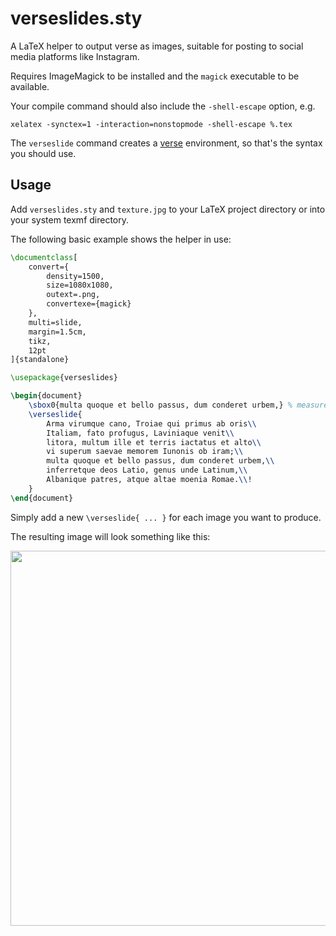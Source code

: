 # verseslides.sty

A LaTeX helper to output verse as images, suitable for posting to social media platforms like Instagram.

Requires ImageMagick to be installed and the `magick` executable to be available.

Your compile command should also include the `-shell-escape` option, e.g.

```
xelatex -synctex=1 -interaction=nonstopmode -shell-escape %.tex
```

The `verseslide` command creates a [verse](https://texdoc.org/serve/verse.pdf/0) environment, so that's the syntax you should use.

## Usage

Add `verseslides.sty` and `texture.jpg` to your LaTeX project directory or into your system texmf directory.

The following basic example shows the helper in use:

```tex
\documentclass[
	convert={
		density=1500,
		size=1080x1080,
		outext=.png,
		convertexe={magick}
	},
	multi=slide,
	margin=1.5cm,
	tikz,
	12pt
]{standalone}

\usepackage{verseslides}

\begin{document}
	\sbox0{multa quoque et bello passus, dum conderet urbem,} % measure width
	\verseslide{
		Arma virumque cano, Troiae qui primus ab oris\\
		Italiam, fato profugus, Laviniaque venit\\
		litora, multum ille et terris iactatus et alto\\
		vi superum saevae memorem Iunonis ob iram;\\
		multa quoque et bello passus, dum conderet urbem,\\
		inferretque deos Latio, genus unde Latinum,\\
		Albanique patres, atque altae moenia Romae.\\!
	}
\end{document}
```

Simply add a new `\verseslide{ ... }` for each image you want to produce.

The resulting image will look something like this:

<img src="https://github.com/tdjsnelling/verseslides.sty/assets/6264509/ac6ab828-0d9d-4fa0-8855-ea70390a46af" width="600px" />

